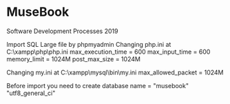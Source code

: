 # MuseBook
Software Development Processes 2019

Import SQL Large file by phpmyadmin
  Changing php.ini at C:\xampp\php\php.ini
    max_execution_time = 600
    max_input_time = 600
    memory_limit = 1024M
    post_max_size = 1024M
    
  Changing my.ini at C:\xampp\mysql\bin\my.ini
    max_allowed_packet = 1024M
    
  Before import you need to create database name = "musebook" "utf8_general_ci"
